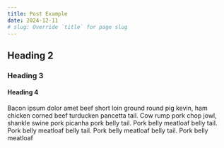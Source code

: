 ```yaml
---
title: Post Example
date: 2024-12-11
# slug: Override `title` for page slug
---
```


## Heading 2

### Heading 3

#### Heading 4

Bacon ipsum dolor amet beef short loin ground round pig kevin, ham chicken corned beef turducken pancetta tail. Cow rump pork chop jowl, shankle swine pork picanha pork belly tail. Pork belly meatloaf belly tail. Pork belly meatloaf belly tail. Pork belly meatloaf belly tail. Pork belly meatloaf